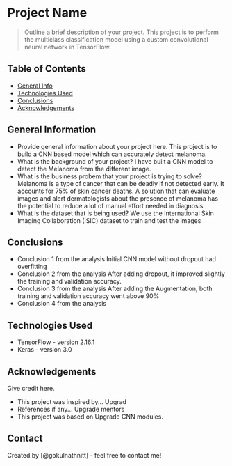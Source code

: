 # Project Name
> Outline a brief description of your project.
This project is to perform the multiclass classification model using a custom convolutional neural network in TensorFlow. 

## Table of Contents
* [General Info](#general-information)
* [Technologies Used](#technologies-used)
* [Conclusions](#conclusions)
* [Acknowledgements](#acknowledgements)

<!-- You can include any other section that is pertinent to your problem -->

## General Information
- Provide general information about your project here.
	This project is to build a CNN based model which can accurately detect melanoma.
- What is the background of your project?
	I have built a CNN model to detect the Melanoma from the different image.
- What is the business probem that your project is trying to solve?
	Melanoma is a type of cancer that can be deadly if not detected early. It accounts for 75% of skin cancer deaths. A solution that can evaluate images and alert dermatologists about the presence of melanoma has the potential to reduce a lot of manual effort needed in diagnosis.
- What is the dataset that is being used?
	We use the International Skin Imaging Collaboration (ISIC) dataset to train and test the images

<!-- You don't have to answer all the questions - just the ones relevant to your project. -->

## Conclusions
- Conclusion 1 from the analysis
	Initial CNN model without dropout had overfitting
- Conclusion 2 from the analysis
	After adding dropout, it improved slightly the training and validation accuracy.
- Conclusion 3 from the analysis
	After adding the Augmentation, both training and validation accuracy went above 90%
- Conclusion 4 from the analysis

<!-- You don't have to answer all the questions - just the ones relevant to your project. -->


## Technologies Used
- TensorFlow - version 2.16.1
- Keras - version 3.0

<!-- As the libraries versions keep on changing, it is recommended to mention the version of library used in this project -->

## Acknowledgements
Give credit here.
- This project was inspired by...
	Upgrad
- References if any...
	Upgrade mentors
- This project was based on Upgrade CNN modules.


## Contact
Created by [@gokulnathnitt] - feel free to contact me!


<!-- Optional -->
<!-- ## License -->
<!-- This project is open source and available under the [... License](). -->

<!-- You don't have to include all sections - just the one's relevant to your project -->